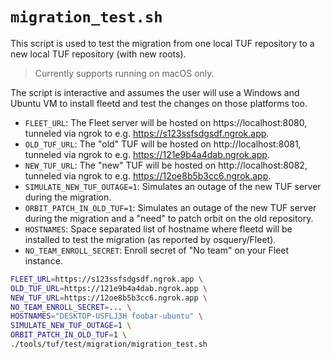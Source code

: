 # `migration_test.sh`

This script is used to test the migration from one local TUF repository to a new local TUF repository (with new roots).

> Currently supports running on macOS only.

The script is interactive and assumes the user will use a Windows and Ubuntu VM to install fleetd and test the changes on those platforms too.

- `FLEET_URL`: The Fleet server will be hosted on https://localhost:8080, tunneled via ngrok to e.g. https://s123ssfsdgsdf.ngrok.app.
- `OLD_TUF_URL`: The "old" TUF will be hosted on http://localhost:8081, tunneled via ngrok to e.g. https://121e9b4a4dab.ngrok.app.
- `NEW_TUF_URL`: The "new" TUF will be hosted on http://localhost:8082, tunneled via ngrok to e.g. https://12oe8b5b3cc6.ngrok.app.
- `SIMULATE_NEW_TUF_OUTAGE=1`: Simulates an outage of the new TUF server during the migration.
- `ORBIT_PATCH_IN_OLD_TUF=1`: Simulates an outage of the new TUF server during the migration and a "need" to patch orbit on the old repository.
- `HOSTNAMES`: Space separated list of hostname where fleetd will be installed to test the migration (as reported by osquery/Fleet).
- `NO_TEAM_ENROLL_SECRET`: Enroll secret of "No team" on your Fleet instance.
```sh
FLEET_URL=https://s123ssfsdgsdf.ngrok.app \
OLD_TUF_URL=https://121e9b4a4dab.ngrok.app \
NEW_TUF_URL=https://12oe8b5b3cc6.ngrok.app \
NO_TEAM_ENROLL_SECRET=... \
HOSTNAMES="DESKTOP-USFLJ3H foobar-ubuntu" \
SIMULATE_NEW_TUF_OUTAGE=1 \
ORBIT_PATCH_IN_OLD_TUF=1 \
./tools/tuf/test/migration/migration_test.sh
```